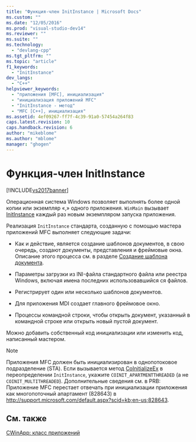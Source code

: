 ```yaml
---
title: "Функция-член InitInstance | Microsoft Docs"
ms.custom: ""
ms.date: "12/05/2016"
ms.prod: "visual-studio-dev14"
ms.reviewer: ""
ms.suite: ""
ms.technology: 
  - "devlang-cpp"
ms.tgt_pltfrm: ""
ms.topic: "article"
f1_keywords: 
  - "InitInstance"
dev_langs: 
  - "C++"
helpviewer_keywords: 
  - "приложения [MFC], инициализация"
  - "инициализация приложений MFC"
  - "InitInstance - метод"
  - "MFC [C++], инициализация"
ms.assetid: 4ef09267-ff7f-4c39-91a0-57454a264f83
caps.latest.revision: 10
caps.handback.revision: 6
author: "mikeblome"
ms.author: "mblome"
manager: "ghogen"
---
```

# Функция-член InitInstance
[!INCLUDE[vs2017banner](../assembler/inline/includes/vs2017banner.md)]

Операционная система Windows позволяет выполнять более одной копии или экземпляр «,» одного приложения.  `WinMain` вызывает [InitInstance](../Topic/CWinApp::InitInstance.md) каждый раз новым экземпляром запуска приложения.  
  
 Реализация `InitInstance` стандарта, созданную с помощью мастера приложений MFC выполняет следующие задачи:  
  
-   Как и действие, является создание шаблонов документов, в свою очередь, создают документы, представления и фреймовые окна.  Описание этого процесса см. в разделе [Создание шаблона документа](../Topic/Document%20Template%20Creation.md).  
  
-   Параметры загрузки из INI\-файла стандартного файла или реестра Windows, включая имена последних использовавшийся ся файлов.  
  
-   Регистрирует один или несколько шаблонов документов.  
  
-   Для приложения MDI создает главного фреймовое окно.  
  
-   Процессы командной строки, чтобы открыть документ, указанный в командной строке или открыть новый пустой документ.  
  
 Можно добавить собственный код инициализации или изменить код, написанный мастером.  
  
> [!NOTE]
>  Приложения MFC должен быть инициализирован в однопотоковое подразделение \(STA\).  Если вызывается метод [CoInitializeEx](http://msdn.microsoft.com/library/windows/desktop/ms695279) в переопределении `InitInstance`, укажите `COINIT_APARTMENTTHREADED` \(а не `COINIT_MULTITHREADED`\).  Дополнительные сведения см. в PRB: Приложение MFC перестает отвечать при инициализации приложения как многопоточный апартамент \(828643\) в [http:\/\/support.microsoft.com\/default.aspx?scid\=kb;en\-us;828643](http://support.microsoft.com/default.aspx?scid=kb;en-us;828643).  
  
## См. также  
 [CWinApp: класс приложений](../Topic/CWinApp:%20The%20Application%20Class.md)